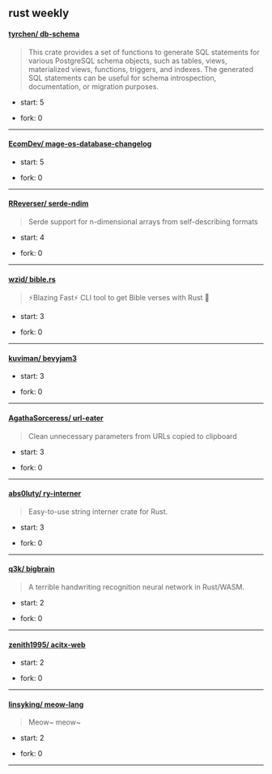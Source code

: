 ## rust weekly

#### [tyrchen/ db-schema](https://github.com/tyrchen/db-schema)
>  This crate provides a set of functions to generate SQL statements for various PostgreSQL schema objects, such as tables, views, materialized views, functions, triggers, and indexes. The generated SQL statements can be useful for schema introspection, documentation, or migration purposes.
+ start: 5
+ fork: 0
---
#### [EcomDev/ mage-os-database-changelog](https://github.com/EcomDev/mage-os-database-changelog)
>  
+ start: 5
+ fork: 0
---
#### [RReverser/ serde-ndim](https://github.com/RReverser/serde-ndim)
>  Serde support for n-dimensional arrays from self-describing formats
+ start: 4
+ fork: 0
---
#### [wzid/ bible.rs](https://github.com/wzid/bible.rs)
>  ⚡️Blazing Fast⚡️ CLI tool to get Bible verses with Rust 🦀
+ start: 3
+ fork: 0
---
#### [kuviman/ bevyjam3](https://github.com/kuviman/bevyjam3)
>  
+ start: 3
+ fork: 0
---
#### [AgathaSorceress/ url-eater](https://github.com/AgathaSorceress/url-eater)
>  Clean unnecessary parameters from URLs copied to clipboard
+ start: 3
+ fork: 0
---
#### [abs0luty/ ry-interner](https://github.com/abs0luty/ry-interner)
>  Easy-to-use string interner crate for Rust.
+ start: 3
+ fork: 0
---
#### [q3k/ bigbrain](https://github.com/q3k/bigbrain)
>  A terrible handwriting recognition neural network in Rust/WASM.
+ start: 2
+ fork: 0
---
#### [zenith1995/ acitx-web](https://github.com/zenith1995/acitx-web)
>  
+ start: 2
+ fork: 0
---
#### [linsyking/ meow-lang](https://github.com/linsyking/meow-lang)
>  Meow~ meow~
+ start: 2
+ fork: 0
---